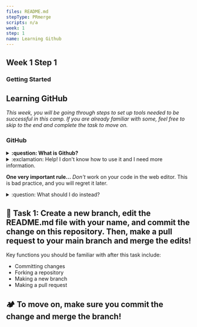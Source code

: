 ```yaml
---
files: README.md
stepType: PRmerge
scripts: n/a
week: 1
step: 1
name: Learning Github
---
```


## Week 1 Step 1

### Getting Started

## Learning GitHub

*This week, you will be going through steps to set up tools needed to be successful in this camp. If you are already familiar with some, feel free to skip to the end and complete the task to move on.*

### GitHub

<details>
<summary><b>:question: What is Github?</b></summary>
</br>
GitHub is a cloud-based repository hosting service that is widely used in the tech industry. It allows teams to use Git for version control, collaboration, and file management. <b>It's a version-control system for tracking changes, managing state, and teams concurrently developing on the same files or directories.</b> Git and Github's tools are specifically designed to make coordinating work easier, and they are one of the most popular tools among students and the industry.
<br></br>
Check out <a href="https://guides.github.com/introduction/flow/">"The Github Flow"</a> for more information on issues, pull requests, committing, and branches!
<br><br/>
</details>

<details>
<summary>:exclamation: Help! I don't know how to use it and I need more information.</summary>
  </br>
  If you want to learn more about <b>what it is</b> and <b>how to use it,</b> try taking <a href='https://lab.github.com/githubtraining/introduction-to-github'>this</a> GitHub Learning Lab Course. After finishing it, you will have a strong understanding of all the features GitHub has to offer.
  <br><br/>
</details>

**One very important rule...**
*Don't* work on your code in the web editor. This is bad practice, and you will regret it later.
<details>
<summary>:question: What should I do instead?</summary>
  </br>
Install <a href='https://desktop.github.com/'>Github Desktop</a> and commit from your local computer. We'll go over code editors next if you don't have one to work on your code locally. You can also use <a href='http://kbroman.org/github_tutorial/pages/first_time.html'>git on your commandline</a>.
<br><br/>
</details>


## **:pencil: Task 1: Create a new branch, edit the README.md file with your name, and commit the change on this repository. Then, make a pull request to your main branch and merge the edits!**

Key functions you should be familiar with after this task include:
- Committing changes
- Forking a repository
- Making a new branch
- Making a pull request

## **:camping: To move on, make sure you commit the change and merge the branch!**

